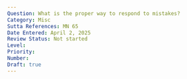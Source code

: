 ```yaml
---
Question: What is the proper way to respond to mistakes?
Category: Misc
Sutta References: MN 65
Date Entered: April 2, 2025
Review Status: Not started
Level: 
Priority: 
Number: 
Draft: true
---
```


